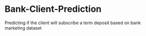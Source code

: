 # Bank-Client-Prediction
Predicting if the client will subscribe a  term deposit based on bank marketing dataset
